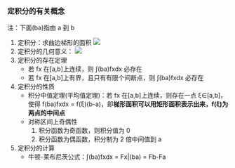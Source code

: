 ### 定积分的有关概念

注：下面(ba)指由 a 到 b

1. 定积分：求曲边梯形的面积
   ![](https://blog-1300014307.cos.ap-guangzhou.myqcloud.com/202309181556345.png)
2. 定积分的几何意义：
   ![](https://blog-1300014307.cos.ap-guangzhou.myqcloud.com/202309181559179.png)
3. 定积分的存在定理
   - 若 fx 在[a,b]上连续，则 ∫(ba)fxdx 必存在
   - 若 fx 在[a,b]上有界，且只有有限个间断点，则 ∫(ba)fxdx 必存在
4. 定积分的性质
   - 积分中值定理(平均值定理)：若 fx 在[a,b]上连续，则存在一点 ξ∈[a,b]，使得 f(ba)fxdx = f(ξ)(b-a)，即**梯形面积可以用矩形面积表示出来，f(ξ)为两点的中间点**
   - 对称区间上奇偶性
     1. 积分函数为奇函数，则积分值为 0
     2. 积分函数为偶函数，积分制为 2 倍中间值到 a
5. 定积分的计算
   - 牛顿-莱布尼茨公式：∫(ba)fxdx = Fx|(ba) = Fb-Fa
